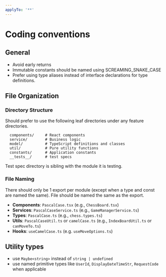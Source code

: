 ```yaml
---
applyTo: '**'
---
```


# Coding conventions

## General

- Avoid early returns
- Immutable constants should be named using SCREAMING_SNAKE_CASE
- Prefer using type aliases instead of interface declarations for type definitions.

## File Organization

### Directory Structure

Should prefer to use the following leaf directories under any feature directories.

```
  components/     # React components
  service/        # Business logic
  model/          # TypeScript definitions and classes
  util/           # Pure utility functions
  constants/      # Application constants
  __tests__/      # test specs
```

Test spec directory is sibling with the module it is testing.

### File Naming

There should only be 1 export per module (except when a type and const are named the same). File should be named the same as the export.

- **Components**: `PascalCase.tsx` (e.g., `ChessBoard.tsx`)
- **Services**: `PascalCaseService.ts` (e.g., `GameManagerService.ts`)
- **Types**: `PascalCase.ts` (e.g., `chess.types.ts`)
- **Utils**: `PascalCaseUtil.ts` or `camelCase.ts` (e.g., `IndexBoardUtil.ts` or `canMoveTo.ts`)
- **Hooks**: `useCamelCase.ts` (e.g. `useMoveOptions.ts`)

## Utility types

- use `Maybe<string>` instead of `string | undefined`
- use named primitive types like `UserId`, `DisplayDateTimeStr`, `RequestCode` when applicable
